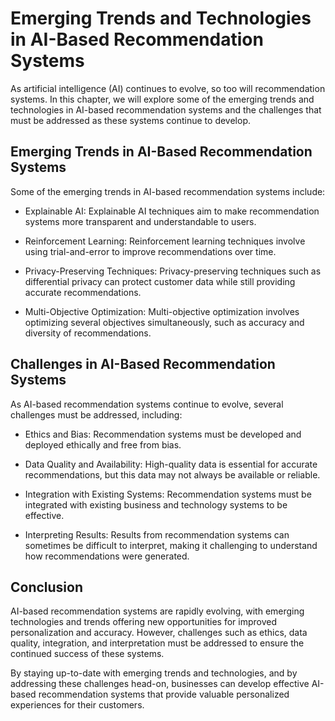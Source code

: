 Emerging Trends and Technologies in AI-Based Recommendation Systems
=====================================================================================================

As artificial intelligence (AI) continues to evolve, so too will recommendation systems. In this chapter, we will explore some of the emerging trends and technologies in AI-based recommendation systems and the challenges that must be addressed as these systems continue to develop.

Emerging Trends in AI-Based Recommendation Systems
--------------------------------------------------

Some of the emerging trends in AI-based recommendation systems include:

* Explainable AI: Explainable AI techniques aim to make recommendation systems more transparent and understandable to users.

* Reinforcement Learning: Reinforcement learning techniques involve using trial-and-error to improve recommendations over time.

* Privacy-Preserving Techniques: Privacy-preserving techniques such as differential privacy can protect customer data while still providing accurate recommendations.

* Multi-Objective Optimization: Multi-objective optimization involves optimizing several objectives simultaneously, such as accuracy and diversity of recommendations.

Challenges in AI-Based Recommendation Systems
---------------------------------------------

As AI-based recommendation systems continue to evolve, several challenges must be addressed, including:

* Ethics and Bias: Recommendation systems must be developed and deployed ethically and free from bias.

* Data Quality and Availability: High-quality data is essential for accurate recommendations, but this data may not always be available or reliable.

* Integration with Existing Systems: Recommendation systems must be integrated with existing business and technology systems to be effective.

* Interpreting Results: Results from recommendation systems can sometimes be difficult to interpret, making it challenging to understand how recommendations were generated.

Conclusion
----------

AI-based recommendation systems are rapidly evolving, with emerging technologies and trends offering new opportunities for improved personalization and accuracy. However, challenges such as ethics, data quality, integration, and interpretation must be addressed to ensure the continued success of these systems.

By staying up-to-date with emerging trends and technologies, and by addressing these challenges head-on, businesses can develop effective AI-based recommendation systems that provide valuable personalized experiences for their customers.
